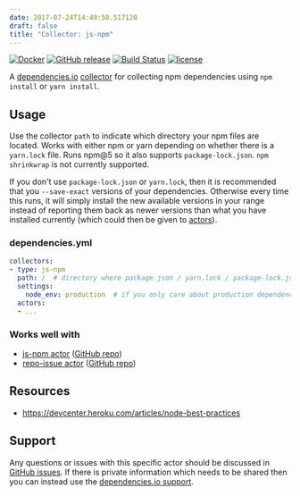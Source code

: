 ```yaml
---
date: 2017-07-24T14:49:58.517120
draft: false
title: "Collector: js-npm"
---
```


[![Docker](https://img.shields.io/badge/dockerhub-collector--js--npm-22B8EB.svg)](https://hub.docker.com/r/dependencies/collector-js-npm/)
[![GitHub release](https://img.shields.io/github/release/dependencies-io/collector-js-npm.svg)](https://github.com/dependencies-io/collector-js-npm/releases)
[![Build Status](https://travis-ci.org/dependencies-io/collector-js-npm.svg?branch=master)](https://travis-ci.org/dependencies-io/collector-js-npm)
[![license](https://img.shields.io/github/license/dependencies-io/collector-js-npm.svg)](https://github.com/dependencies-io/collector-js-npm/blob/master/LICENSE)

A [dependencies.io](https://www.dependencies.io)
[collector](https://www.dependencies.io/docs/collectors/) for collecting npm
dependencies using `npm install` or `yarn install`.

## Usage

Use the collector `path` to indicate which directory your npm files are located.
Works with either npm or yarn depending on whether there is a `yarn.lock` file.
Runs npm@5 so it also supports `package-lock.json`. `npm shrinkwrap` is not
currently supported.

If you don't use `package-lock.json` or `yarn.lock`, then it is recommended that you
`--save-exact` versions of your dependencies. Otherwise every time this runs,
it will simply install the new available versions in your range instead of
reporting them back as newer versions than what you have installed currently
(which could then be given to [actors](https://www.dependencies.io/docs/actors/)).

### dependencies.yml

```yaml
collectors:
- type: js-npm
  path: /  # directory where package.json / yarn.lock / package-lock.json are located
  settings:
    node_env: production  # if you only care about production dependencies
  actors:
  - ...
```

### Works well with

- [js-npm actor](https://www.dependencies.io/docs/actors/js-npm/) ([GitHub repo](https://github.com/dependencies-io/actor-js-npm/))
- [repo-issue actor](https://www.dependencies.io/docs/actors/repo-issue/) ([GitHub repo](https://github.com/dependencies-io/actor-repo-issue/))

## Resources

- https://devcenter.heroku.com/articles/node-best-practices

## Support

Any questions or issues with this specific actor should be discussed in [GitHub
issues](https://github.com/dependencies-io/collector-js-npm/issues). If there is
private information which needs to be shared then you can instead use the
[dependencies.io support](https://app.dependencies.io/support).
